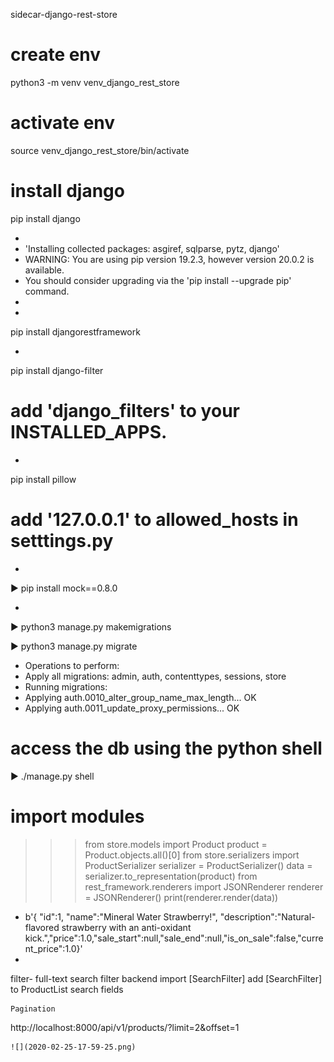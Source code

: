 sidecar-django-rest-store

# create env

python3 -m venv venv\_django\_rest\_store

# activate env

source venv\_django\_rest\_store/bin/activate

# install django

pip install django

* 
* 'Installing collected packages: asgiref, sqlparse, pytz, django'
* WARNING: You are using pip version 19.2.3, however version 20.0.2 is available.
* You should consider upgrading via the 'pip install --upgrade pip' command.
* 
*

pip install djangorestframework

*

pip install django-filter

# add 'django\_filters' to your INSTALLED\_APPS.

*

pip install pillow

# add '127.0.0.1' to allowed\_hosts in setttings.py

*

▶ pip install mock==0.8.0

*

▶ python3 manage.py makemigrations

▶ python3 manage.py migrate

* Operations to perform:
* Apply all migrations: admin, auth, contenttypes, sessions, store
* Running migrations:
* Applying auth.0010\_alter\_group\_name\_max\_length... OK
* Applying auth.0011\_update\_proxy\_permissions... OK

# access the db using the python shell

▶ ./manage.py shell

# import modules

> > > from store.models import Product
> > > product = Product.objects.all()[0]
> > > from store.serializers import ProductSerializer
> > > serializer = ProductSerializer()
> > > data = serializer.to\_representation(product)
> > > from rest\_framework.renderers import JSONRenderer
> > > renderer = JSONRenderer()
> > > print(renderer.render(data))

* b'{
"id":1,
"name":"Mineral Water Strawberry!",
"description":"Natural-flavored strawberry with an anti-oxidant kick.","price":1.0,"sale\_start":null,"sale\_end":null,"is\_on\_sale":false,"current\_price":1.0}'
*

filter- full-text search filter backend
     import [SearchFilter] 
     add [SearchFilter] to ProductList
    search fields
    
    
    Pagination
    



http://localhost:8000/api/v1/products/?limit=2&offset=1
    
    ![](2020-02-25-17-59-25.png)